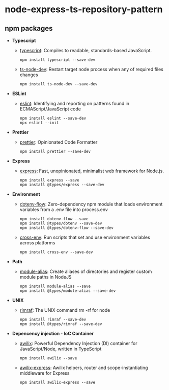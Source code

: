 # node-express-ts-repository-pattern

## npm packages

-   **Typescript**

    -   [typescript](https://www.npmjs.com/package/typescript): Compiles to readable, standards-based JavaScript.

        ```
        npm install typescript --save-dev
        ```

    -   [ts-node-dev](https://www.npmjs.com/package/ts-node-dev): Restart target node process when any of required files changes

        ```
        npm install ts-node-dev --save-dev
        ```

-   **ESLint**

    -   [eslint](https://www.npmjs.com/package/eslint): Identifying and reporting on patterns found in ECMAScript/JavaScript code

        ```
        npm install eslint --save-dev
        npx eslint --init
        ```

-   **Prettier**

    -   [prettier](https://www.npmjs.com/package/prettier): Opinionated Code Formatter

        ```
        npm install prettier --save-dev
        ```

-   **Express**

    -   [express](https://www.npmjs.com/package/express): Fast, unopinionated, minimalist web framework for Node.js.

        ```
        npm install express --save
        npm install @types/express --save-dev
        ```

-   **Environment**

    -   [dotenv-flow](https://www.npmjs.com/package/dotenv-flow): Zero-dependency npm module that loads environment variables from a .env file into process.env

        ```
        npm install dotenv-flow --save
        npm install @types/dotenv --save-dev
        npm install @types/dotenv-flow --save-dev
        ```

    -   [cross-env](https://www.npmjs.com/package/cross-env): Run scripts that set and use environment variables across platforms

        ```
        npm install cross-env --save-dev
        ```

-   **Path**

    -   [module-alias](https://www.npmjs.com/package/dotenv-flow): Create aliases of directories and register custom module paths in NodeJS

        ```
        npm install module-alias --save
        npm install @types/module-alias --save-dev
        ```

-   **UNIX**

    -   [rimraf](https://www.npmjs.com/package/rimraf): The UNIX command rm -rf for node

        ```
        npm install rimraf --save-dev
        npm install @types/rimraf --save-dev
        ```

-   **Depencency injection - IoC Container**

    -   [awilix](https://www.npmjs.com/package/awilix): Powerful Dependency Injection (DI) container for JavaScript/Node, written in TypeScript

        ```
        npm install awilix --save
        ```

    -   [awilix-express](https://www.npmjs.com/package/awilix): Awilix helpers, router and scope-instantiating middleware for Express

        ```
        npm install awilix-express --save
        ```
